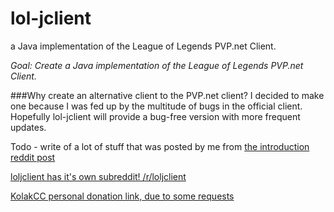 lol-jclient
===========

a Java implementation of the League of Legends PVP.net Client.


*Goal: Create a Java implementation of the League of Legends PVP.net Client.*

###Why create an alternative client to the PVP.net client?
I decided to make one because I was fed up by the multitude of bugs in the official client. Hopefully lol-jclient will provide a bug-free version with more frequent updates.

Todo - write of a lot of stuff that was posted by me from [the introduction reddit post](http://www.reddit.com/r/leagueoflegends/comments/1lnb1f/introducing_loljclient_the_java_pvpnet_client/)

[loljclient has it's own subreddit! /r/loljclient]([http://www.reddit.com/r/loljclient)

[KolakCC personal donation link, due to some requests]([https://www.paypal.com/cgi-bin/webscr?cmd=_donations&business=KolakCC%40gmail%2ecom&lc=NL&item_name=KolakCC&item_number=KolakCC&currency_code=EUR&bn=PP%2dDonationsBF%3abtn_donate_LG%2egif%3aNonHosted)

